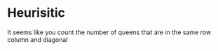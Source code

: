 # Heurisitic
It seems like you count the number of queens that are in the same row column and diagonal

